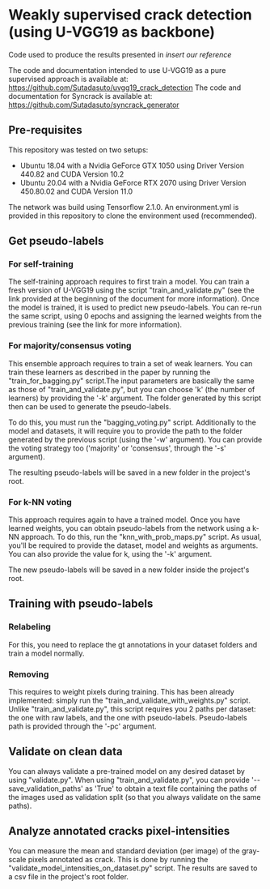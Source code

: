 # Weakly supervised crack detection (using U-VGG19 as backbone)
Code used to produce the results presented in _insert our reference_ 

The code and documentation intended to use U-VGG19 as a pure supervised approach is available at: https://github.com/Sutadasuto/uvgg19_crack_detection
The code and documentation for Syncrack is available at: https://github.com/Sutadasuto/syncrack_generator

## Pre-requisites
This repository was tested on two setups:
* Ubuntu 18.04 with a Nvidia GeForce GTX 1050 using Driver Version 440.82 and CUDA Version 10.2
* Ubuntu 20.04 with a Nvidia GeForce RTX 2070 using Driver Version 450.80.02 and CUDA Version 11.0

The network was build using Tensorflow 2.1.0. An environment.yml is provided in this repository to clone the environment used (recommended).

## Get pseudo-labels
### For self-training
The self-training approach requires to first train a model. You can train a fresh version of U-VGG19 using the script "train_and_validate.py" (see the link provided at the beginning of the document for more information). Once the model is trained, it is used to predict new pseudo-labels. You can re-run the same script, using 0 epochs and assigning the learned weights from the previous training (see the link for more information).

### For majority/consensus voting
This ensemble approach requires to train a set of weak learners. You can train these learners as described in the paper by running the "train_for_bagging.py" script.The input parameters are basically the same as those of "train_and_validate.py", but you can choose 'k' (the number of learners) by providing the '-k' argument. The folder generated by this script then can be used to generate the pseudo-labels.

To do this, you must run the "bagging_voting.py" script. Additionally to the model and datasets, it will require you to provide the path to the folder generated by the previous script (using the '-w' argument). You can provide the voting strategy too ('majority' or 'consensus', through the '-s' argument).

The resulting pseudo-labels will be saved in a new folder in the project's root.

### For k-NN voting
This approach requires again to have a trained model. Once you have learned weights, you can obtain pseudo-labels from the network using a k-NN approach. To do this, run the "knn_with_prob_maps.py" script. As usual, you'll be required to provide the dataset, model and weights as arguments. You can also provide the value for k, using the '-k' argument.

The new pseudo-labels will be saved in a new folder inside the project's root.

## Training with pseudo-labels

### Relabeling
For this, you need to replace the gt annotations in your dataset folders and train a model normally.

### Removing
This requires to weight pixels during training. This has been already implemented: simply run the "train_and_validate_with_weights.py" script. Unlike "train_and_validate.py", this script requires you 2 paths per dataset: the one with raw labels, and the one with pseudo-labels. Pseudo-labels path is provided through the '-pc' argument.

## Validate on clean data
You can always validate a pre-trained model on any desired dataset by using "validate.py". When using "train_and_validate.py", you can provide '--save_validation_paths' as 'True' to obtain a text file containing the paths of the images used as validation split (so that you always validate on the same paths).

## Analyze annotated cracks pixel-intensities
You can measure the mean and standard deviation (per image) of the gray-scale pixels annotated as crack. This is done by running the "validate_model_intensities_on_dataset.py" script. The results are saved to a csv file in the project's root folder.
